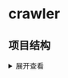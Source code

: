 # crawler

## 项目结构
<details>
<summary>展开查看</summary>
<pre>
<code>
|—— config/ 配置文件
|
|—— server/
|   |—— controller/ 控制器
|   |
|   |—— model/ 模型
|   |
|   |—— public/ 静态资源
|   |
|   |—— router/ 路由
|   |
|   |—— schedule/ 定时任务
|   |
|   |—— service/ 服务
|   |
|   |—— util/ 工具库
|   |
|   |—— app.js 根组件
|   |—— main.js 项目入口
|
|—— test/ 测试
|
|—— .editorconfig
|
|—— .gitignore
|
|—— babel.config.js
|
|—— CHANGELOG.md 更新日志
|
|—— package.json npm包文件
|
|—— README.md 项目说明
</code>
</pre>
</details>
